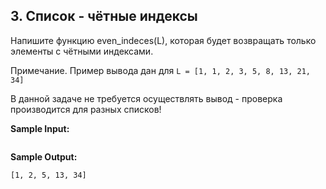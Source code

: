 ## 3. Список - чётные индексы

Напишите функцию even_indeces(L), которая будет возвращать только элементы с чётными индексами.

Примечание. Пример вывода дан для ```L = [1, 1, 2, 3, 5, 8, 13, 21, 34]```

В данной задаче не требуется осуществлять вывод - проверка производится для разных списков!

**Sample Input:**

```commandline

```

**Sample Output:**

```commandline
[1, 2, 5, 13, 34]
```


